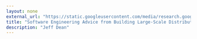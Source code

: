 ```yaml
---
layout: none
external_url: "https://static.googleusercontent.com/media/research.google.com/en/people/jeff/stanford-295-talk.pdf"
title: "Software Engineering Advice from Building Large-Scale Distributed Systems"
description: "Jeff Dean"
---
```

